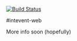 [![Build Status](https://dev.azure.com/BrynHi/BrynHi/_apis/build/status/intevent.intevent-web)](https://dev.azure.com/BrynHi/BrynHi/_build/latest?definitionId=1)

#intevent-web

More info soon (hopefully)
